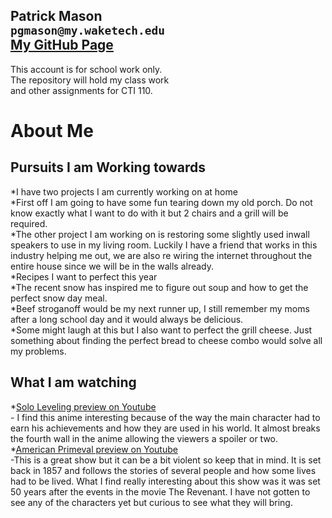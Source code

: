 Patrick Mason  
`pgmason@my.waketech.edu`  
[My GitHub Page](https://pgmasonSP2025.github.io)  
----------------------------------------------------  
This account is for school work only.  
The repository will hold my class work  
and other assignments for CTI 110.


# About Me
 ## Pursuits I am Working towards  
*I have two projects I am currently working on at home    
  *First off I am going to have some fun tearing down my old porch. Do not know exactly what I want to do with it but 2 chairs and a grill will be required.  
  *The other project I am working on is restoring some slightly used inwall speakers to use in my living room. Luckily I have a friend that works in this industry helping me out, we are also re wiring the internet throughout the entire house since we will be in the walls already.  
*Recipes I want to perfect this year    
  *The recent snow has inspired me to figure out soup and how to get the perfect snow day meal.  
  *Beef stroganoff would be my next runner up, I still remember my moms after a long school day and it would always be delicious.  
  *Some might laugh at this but I also want to perfect the grill cheese. Just something about finding the perfect bread to cheese combo would solve all my problems.  
 ## What I am watching  
   *[Solo Leveling preview on Youtube](https://www.youtube.com/watch?v=BIBXA1Tpp8U)  
	- I find this anime interesting because of the way the main character had to earn his achievements and how they are used in his world. It almost breaks the fourth wall in the anime allowing the viewers a spoiler or two.  
   *[American Primeval preview on Youtube](https://www.youtube.com/watch?v=U8WMvCrywYg)  
	-This is a great show but it can be a bit violent so keep that in mind. It is set back in 1857 and follows the stories of several people and how some lives had to be lived. What I find really interesting about this show was it was set 50 years after the events in the movie The Revenant. I have not gotten to see any of the characters yet but curious to see what they will bring.
